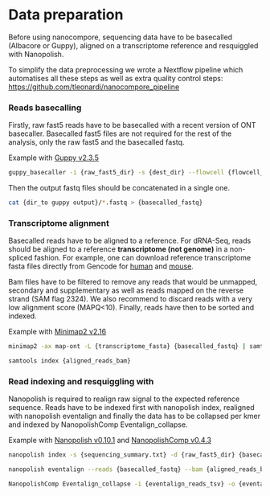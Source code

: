 # Data preparation

Before using nanocompore, sequencing data have to be basecalled (Albacore or Guppy), aligned on a transcriptome reference and resquiggled with Nanopolish.

To simplify the data preprocessing we wrote a Nextflow pipeline which automatises all these steps as well as extra quality control steps: https://github.com/tleonardi/nanocompore_pipeline

### Reads basecalling

Firstly, raw fast5 reads have to be basecalled with a recent version of ONT basecaller. Basecalled fast5 files are not required for the rest of the analysis, only the raw fast5 and the basecalled fastq.

Example with [Guppy v2.3.5](https://community.nanoporetech.com/downloads)

```bash
guppy_basecaller -i {raw_fast5_dir} -s {dest_dir} --flowcell {flowcell_id} --kit {Kit_id} -r --calib_detect --enable_trimming true --trim_strategy rna --reverse_sequence true
```

Then the output fastq files should be concatenated in a single one.

```bash
cat {dir_to guppy output}/*.fastq > {basecalled_fastq}
```

### Transcriptome alignment

Basecalled reads have to be aligned to a reference. For dRNA-Seq, reads should be aligned to a reference **transcriptome (not genome)** in a non-spliced fashion. For example, one can download reference transcriptome fasta files directly from Gencode for [human](ftp://ftp.ebi.ac.uk/pub/databases/gencode/Gencode_human/release_29/gencode.v29.transcripts.fa.gz) and [mouse](ftp://ftp.ebi.ac.uk/pub/databases/gencode/Gencode_mouse/release_M20/gencode.vM20.transcripts.fa.gz).

 Bam files have to be filtered to remove any reads that would be unmapped, secondary and supplementary as well as reads mapped on the reverse strand (SAM flag 2324). We also recommend to discard reads with a very low alignment score (MAPQ<10). Finally, reads have then to be sorted and indexed.

Example with [Minimap2 v2.16](https://github.com/lh3/minimap2)

```bash
minimap2 -ax map-ont -L {transcriptome_fasta} {basecalled_fastq} | samtools view -bh -F 2324 -q 10 | samtools sort -O bam > {aligned_reads_bam}

samtools index {aligned_reads_bam}
```

### Read indexing and resquiggling with

Nanopolish is required to realign raw signal to the expected reference sequence. Reads have to be indexed first with nanopolish index, realigned with nanopolish eventalign and finally the data has to be collapsed per kmer and indexed by NanopolishComp Eventalign_collapse.

Example with [Nanopolish v0.10.1](https://github.com/jts/nanopolish) and [NanopolishComp v0.4.3](https://github.com/a-slide/NanopolishComp)

```bash
nanopolish index -s {sequencing_summary.txt} -d {raw_fast5_dir} {basecalled_fastq}

nanopolish eventalign --reads {basecalled_fastq} --bam {aligned_reads_bam} --genome {transcriptome_fasta} --samples --print-read-names --scale-events --samples > {eventalign_reads_tsv}

NanopolishComp Eventalign_collapse -i {eventalign_reads_tsv} -o {eventalign_collapsed_reads_tsv}

```
